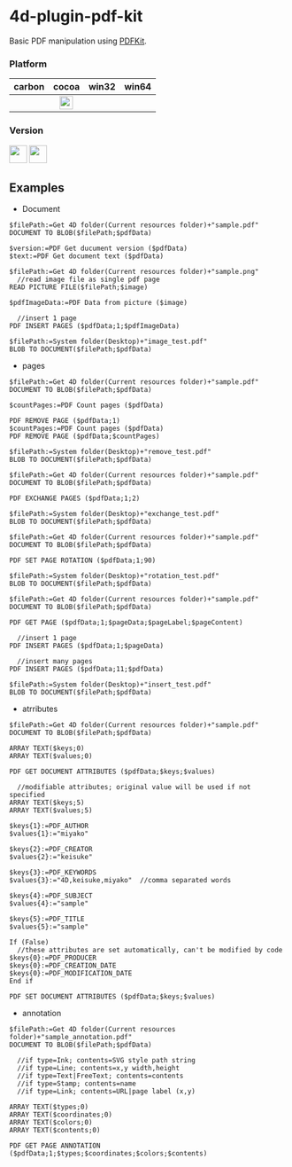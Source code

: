 # 4d-plugin-pdf-kit

Basic PDF manipulation using [PDFKit](https://developer.apple.com/documentation/pdfkit?language=objc).

### Platform

| carbon | cocoa | win32 | win64 |
|:------:|:-----:|:---------:|:---------:|
||<img src="https://cloud.githubusercontent.com/assets/1725068/22371562/1b091f0a-e4db-11e6-8458-8653954a7cce.png" width="24" height="24" /> ||

### Version

<img width="32" height="32" src="https://user-images.githubusercontent.com/1725068/73986501-15964580-4981-11ea-9ac1-73c5cee50aae.png"> <img src="https://user-images.githubusercontent.com/1725068/73987971-db2ea780-4984-11ea-8ada-e25fb9c3cf4e.png" width="32" height="32" />

Examples
---

* Document

```
$filePath:=Get 4D folder(Current resources folder)+"sample.pdf"
DOCUMENT TO BLOB($filePath;$pdfData)

$version:=PDF Get ducument version ($pdfData)
$text:=PDF Get document text ($pdfData)

$filePath:=Get 4D folder(Current resources folder)+"sample.png"
  //read image file as single pdf page
READ PICTURE FILE($filePath;$image)

$pdfImageData:=PDF Data from picture ($image)

  //insert 1 page
PDF INSERT PAGES ($pdfData;1;$pdfImageData)

$filePath:=System folder(Desktop)+"image_test.pdf"
BLOB TO DOCUMENT($filePath;$pdfData)
```

* pages

```
$filePath:=Get 4D folder(Current resources folder)+"sample.pdf"
DOCUMENT TO BLOB($filePath;$pdfData)

$countPages:=PDF Count pages ($pdfData)

PDF REMOVE PAGE ($pdfData;1)
$countPages:=PDF Count pages ($pdfData)
PDF REMOVE PAGE ($pdfData;$countPages)

$filePath:=System folder(Desktop)+"remove_test.pdf"
BLOB TO DOCUMENT($filePath;$pdfData)

$filePath:=Get 4D folder(Current resources folder)+"sample.pdf"
DOCUMENT TO BLOB($filePath;$pdfData)

PDF EXCHANGE PAGES ($pdfData;1;2)

$filePath:=System folder(Desktop)+"exchange_test.pdf"
BLOB TO DOCUMENT($filePath;$pdfData)

$filePath:=Get 4D folder(Current resources folder)+"sample.pdf"
DOCUMENT TO BLOB($filePath;$pdfData)

PDF SET PAGE ROTATION ($pdfData;1;90)

$filePath:=System folder(Desktop)+"rotation_test.pdf"
BLOB TO DOCUMENT($filePath;$pdfData)

$filePath:=Get 4D folder(Current resources folder)+"sample.pdf"
DOCUMENT TO BLOB($filePath;$pdfData)

PDF GET PAGE ($pdfData;1;$pageData;$pageLabel;$pageContent)

  //insert 1 page
PDF INSERT PAGES ($pdfData;1;$pageData)

  //insert many pages
PDF INSERT PAGES ($pdfData;11;$pdfData)

$filePath:=System folder(Desktop)+"insert_test.pdf"
BLOB TO DOCUMENT($filePath;$pdfData)
```

* atrributes

```
$filePath:=Get 4D folder(Current resources folder)+"sample.pdf"
DOCUMENT TO BLOB($filePath;$pdfData)

ARRAY TEXT($keys;0)
ARRAY TEXT($values;0)

PDF GET DOCUMENT ATTRIBUTES ($pdfData;$keys;$values)

  //modifiable attributes; original value will be used if not specified
ARRAY TEXT($keys;5)
ARRAY TEXT($values;5)

$keys{1}:=PDF_AUTHOR
$values{1}:="miyako"

$keys{2}:=PDF_CREATOR
$values{2}:="keisuke"

$keys{3}:=PDF_KEYWORDS
$values{3}:="4D,keisuke,miyako"  //comma separated words

$keys{4}:=PDF_SUBJECT
$values{4}:="sample"

$keys{5}:=PDF_TITLE
$values{5}:="sample"

If (False)
  //these attributes are set automatically, can't be modified by code
$keys{0}:=PDF_PRODUCER
$keys{0}:=PDF_CREATION_DATE
$keys{0}:=PDF_MODIFICATION_DATE
End if 

PDF SET DOCUMENT ATTRIBUTES ($pdfData;$keys;$values)
```

* annotation

```
$filePath:=Get 4D folder(Current resources folder)+"sample_annotation.pdf"
DOCUMENT TO BLOB($filePath;$pdfData)

  //if type=Ink; contents=SVG style path string
  //if type=Line; contents=x,y width,height
  //if type=Text|FreeText; contents=contents
  //if type=Stamp; contents=name
  //if type=Link; contents=URL|page label (x,y)

ARRAY TEXT($types;0)
ARRAY TEXT($coordinates;0)
ARRAY TEXT($colors;0)
ARRAY TEXT($contents;0)

PDF GET PAGE ANNOTATION ($pdfData;1;$types;$coordinates;$colors;$contents)
```
